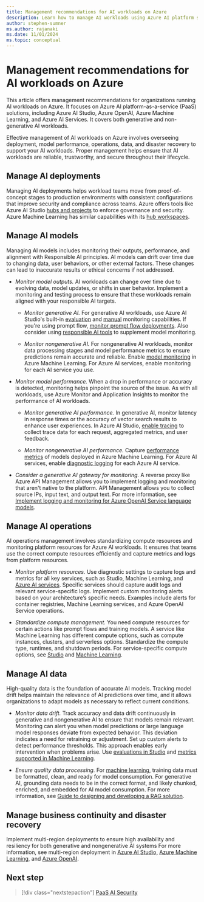 ```yaml
---
title: Management recommendations for AI workloads on Azure
description: Learn how to manage AI workloads using Azure AI platform services (PaaS) with recommendations and best practices.
author: stephen-sumner
ms.author: rajanaki
ms.date: 11/01/2024
ms.topic: conceptual
---
```


# Management recommendations for AI workloads on Azure

This article offers management recommendations for organizations running AI workloads on Azure. It focuses on Azure AI platform-as-a-service (PaaS) solutions, including Azure AI Studio, Azure OpenAI, Azure Machine Learning, and Azure AI Services. It covers both generative and non-generative AI workloads.

Effective management of AI workloads on Azure involves overseeing deployment, model performance, operations, data, and disaster recovery to support your AI workloads. Proper management helps ensure that AI workloads are reliable, trustworthy, and secure throughout their lifecycle.

## Manage AI deployments

Managing AI deployments helps workload teams move from proof-of-concept stages to production environments with consistent configurations that improve security and compliance across teams. Azure offers tools like Azure AI Studio [hubs and projects](/azure/ai-studio/concepts/ai-resources) to enforce governance and security. Azure Machine Learning has similar capabilities with its [hub workspaces](/azure/machine-learning/concept-hub-workspace).

## Manage AI models

Managing AI models includes monitoring their outputs, performance, and alignment with Responsible AI principles. AI models can drift over time due to changing data, user behaviors, or other external factors. These changes can lead to inaccurate results or ethical concerns if not addressed.

- *Monitor model outputs.* AI workloads can change over time due to evolving data, model updates, or shifts in user behavior. Implement a monitoring and testing process to ensure that these workloads remain aligned with your responsible AI targets.

    - *Monitor generative AI.* For generative AI workloads, use Azure AI Studio's built-in [evaluation](/azure/ai-studio/concepts/evaluation-metrics-built-in) and [manual](/azure/ai-studio/how-to/evaluate-prompts-playground) monitoring capabilities. If you're using prompt flow, [monitor prompt flow deployments](/azure/ai-studio/how-to/develop/trace-production-sdk). Also consider using [responsible AI tools](https://github.com/microsoft/responsible-ai-toolbox#introducing-responsible-ai-dashboard) to supplement model monitoring.

    - *Monitor nongenerative AI.* For nongenerative AI workloads, monitor data processing stages and model performance metrics to ensure predictions remain accurate and reliable. Enable [model monitoring](/azure/machine-learning/concept-model-monitoring) in Azure Machine Learning. For Azure AI services, enable monitoring for each AI service you use.

- *Monitor model performance.* When a drop in performance or accuracy is detected, monitoring helps pinpoint the source of the issue. As with all workloads, use Azure Monitor and Application Insights to monitor the performance of AI workloads.

    - *Monitor generative AI performance.* In generative AI, monitor latency in response times or the accuracy of vector search results to enhance user experiences. In Azure AI Studio, [enable tracing](/azure/ai-studio/how-to/develop/trace-local-sdk) to collect trace data for each request, aggregated metrics, and user feedback.

    - *Monitor nongenerative AI performance.* Capture [performance metrics](/azure/machine-learning/how-to-monitor-model-performance#set-up-model-performance-monitoring) of models deployed in Azure Machine Learning. For Azure AI services, enable [diagnostic logging](/azure/ai-services/diagnostic-logging) for each Azure AI service.

- *Consider a generative AI gateway for monitoring.* A reverse proxy like Azure API Management allows you to implement logging and monitoring that aren't native to the platform. API Management allows you to collect source IPs, input text, and output text. For more information, see [Implement logging and monitoring for Azure OpenAI Service language models](/azure/architecture/ai-ml/openai/architecture/log-monitor-azure-openai).

## Manage AI operations

AI operations management involves standardizing compute resources and monitoring platform resources for Azure AI workloads. It ensures that teams use the correct compute resources efficiently and capture metrics and logs from platform resources.

- *Monitor platform resources.* Use diagnostic settings to capture logs and metrics for all key services, such as Studio, Machine Learning, and [Azure AI services](/azure/ai-services/diagnostic-logging). Specific services should capture audit logs and relevant service-specific logs. Implement custom monitoring alerts based on your architecture’s specific needs. Examples include alerts for container registries, Machine Learning services, and Azure OpenAI Service operations.

- *Standardize compute management.* You need compute resources for certain actions like prompt flows and training models. A service like Machine Learning has different compute options, such as compute instances, clusters, and serverless options. Standardize the compute type, runtimes, and shutdown periods. For service-specific compute options, see [Studio](/azure/ai-studio/how-to/create-manage-compute) and [Machine Learning](/azure/machine-learning/how-to-create-attach-compute-studio).

## Manage AI data

High-quality data is the foundation of accurate AI models. Tracking model drift helps maintain the relevance of AI predictions over time, and it allows organizations to adapt models as necessary to reflect current conditions.

- *Monitor data drift.* Track accuracy and data drift continuously in generative and nongenerative AI to ensure that models remain relevant. Monitoring can alert you when model predictions or large language model responses deviate from expected behavior. This deviation indicates a need for retraining or adjustment. Set up custom alerts to detect performance thresholds. This approach enables early intervention when problems arise. Use [evaluations in Studio](/azure/ai-studio/concepts/evaluation-approach-gen-ai) and [metrics supported in Machine Learning](/azure/machine-learning/concept-model-monitoring).

- *Ensure quality data processing.* For [machine learning](/azure/architecture/data-science-process/lifecycle-modeling), training data must be formatted, clean, and ready for model consumption. For generative AI, grounding data needs to be in the correct format, and likely chunked, enriched, and embedded for AI model consumption. For more information, see [Guide to designing and developing a RAG solution](/azure/architecture/ai-ml/guide/rag/rag-solution-design-and-evaluation-guide).

## Manage business continuity and disaster recovery

Implement multi-region deployments to ensure high availability and resiliency for both generative and nongenerative AI systems For more information, see multi-region deployment in [Azure AI Studio,](/azure/ai-studio/how-to/disaster-recovery#plan-for-multi-regional-deployment) [Azure Machine Learning](/azure/machine-learning/how-to-high-availability-machine-learning#plan-for-multi-regional-deployment), and [Azure OpenAI](/azure/ai-services/openai/how-to/business-continuity-disaster-recovery).

## Next step

> [!div class="nextstepaction"]
> [PaaS AI Security](../platform/security.md)
